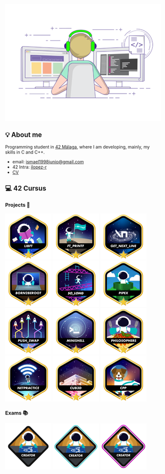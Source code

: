 ![HI THERE](https://raw.githubusercontent.com/ilopez-r/resources/main/hithere.gif)

## 💡 About me 
Programming student in [42 Málaga](https://www.fundaciontelefonica.com/empleabilidad/campus-42/), where I am developing, mainly, my skills in C and C++.
- email: [ismael1998junio@gmail.com](mailto:ismael1998junio@gmail.com)
- 42 Intra: [ilopez-r](https://profile.intra.42.fr/users/ilopez-r)
- [CV](https://github.com/ilopez-r/resources/blob/main/CV.pdf)

## 💻 42 Cursus
### Projects 🚀
[![LIBFT](https://raw.githubusercontent.com/ilopez-r/resources/main/badges/libftm.png)](https://github.com/ilopez-r/libft) [![FT_PRINTF](https://raw.githubusercontent.com/ilopez-r/resources/main/badges/ft_printfm.png)](https://github.com/ilopez-r/ft_printf) [![GETNEXTLINE](https://raw.githubusercontent.com/ilopez-r/resources/main/badges/get_next_linem.png)](https://github.com/ilopez-r/get_next_line) [![BORN2BEROOT](https://raw.githubusercontent.com/ilopez-r/resources/main/badges/born2berootm.png?token=GHSAT0AAAAAACVW47MSCYWZO6NDCXCAUKUSZVQ6UHQ)](https://github.com/ilopez-r/born2beroot) [![SO_LONG](https://raw.githubusercontent.com/ilopez-r/resources/main/badges/so_longm.png)](https://github.com/ilopez-r/so_long) [![PIPEX](https://raw.githubusercontent.com/ilopez-r/resources/main/badges/pipexm.png)](https://github.com/ilopez-r/pipex) [![PUSH_SWAP](https://raw.githubusercontent.com/ilopez-r/resources/main/badges/push_swapm.png)](https://github.com/ilopez-r/push_swap) [![MINISHELL](https://raw.githubusercontent.com/ilopez-r/resources/main/badges/minishellm.png)](https://github.com/ilopez-r/minishell) [![PHILOSOPHERS](https://raw.githubusercontent.com/ilopez-r/resources/main/badges/philosophersm.png)](https://github.com/ilopez-r/philosophers) [![NETPRACTICE](https://raw.githubusercontent.com/ilopez-r/resources/main/badges/netpracticem.png)](https://github.com/ilopez-r/net_practice) [![CUB3D](https://raw.githubusercontent.com/ilopez-r/resources/main/badges/cub3dm.png)](https://github.com/ilopez-r/cub3d) [![CPP](https://raw.githubusercontent.com/ilopez-r/resources/main/badges/cppm.png)](https://github.com/ilopez-r/cpp)
### Exams 📚
[![EXAM02](https://raw.githubusercontent.com/ilopez-r/resources/main/badges/entrepreneurn.png)](https://github.com/ilopez-r/exam02) [![EXAM03](https://raw.githubusercontent.com/ilopez-r/resources/main/badges/entrepreneure.png)](https://github.com/ilopez-r/exam03) [![EXAM04](https://raw.githubusercontent.com/ilopez-r/resources/main/badges/entrepreneurm.png)](https://github.com/ilopez-r/exam04)
